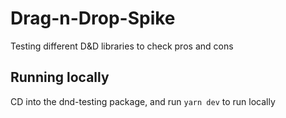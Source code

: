 # Drag-n-Drop-Spike
Testing different D&amp;D libraries to check pros and cons

## Running locally
CD into the dnd-testing package, and run `yarn dev` to run locally
